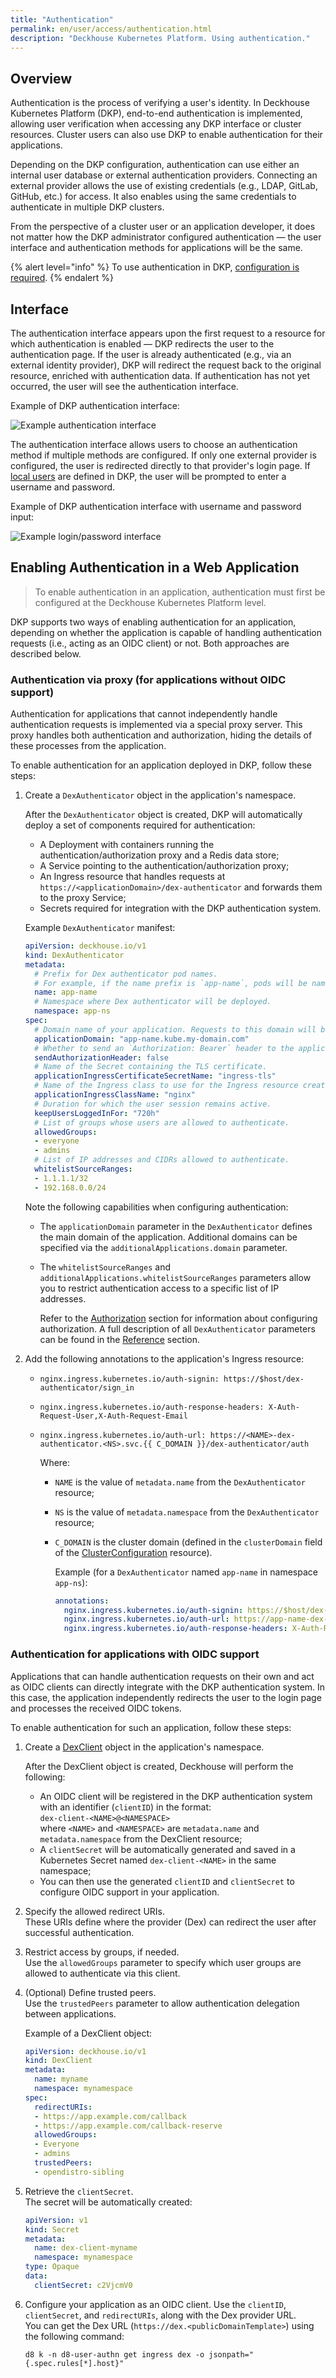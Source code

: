 ```yaml
---
title: "Authentication"
permalink: en/user/access/authentication.html
description: "Deckhouse Kubernetes Platform. Using authentication."
---
```


## Overview

Authentication is the process of verifying a user's identity. In Deckhouse Kubernetes Platform (DKP), end-to-end authentication is implemented, allowing user verification when accessing any DKP interface or cluster resources. Cluster users can also use DKP to enable authentication for their applications.

Depending on the DKP configuration, authentication can use either an internal user database or external authentication providers. Connecting an external provider allows the use of existing credentials (e.g., LDAP, GitLab, GitHub, etc.) for access. It also enables using the same credentials to authenticate in multiple DKP clusters.

From the perspective of a cluster user or an application developer, it does not matter how the DKP administrator configured authentication — the user interface and authentication methods for applications will be the same.

{% alert level="info" %}
To use authentication in DKP, [configuration is required](../../admin/configuration/access/authentication/).
{% endalert %}

## Interface

The authentication interface appears upon the first request to a resource for which authentication is enabled — DKP redirects the user to the authentication page. If the user is already authenticated (e.g., via an external identity provider), DKP will redirect the request back to the original resource, enriched with authentication data. If authentication has not yet occurred, the user will see the authentication interface.

Example of DKP authentication interface:

![Example authentication interface](../../images/user/access/authentication/web-auth-example.png)

The authentication interface allows users to choose an authentication method if multiple methods are configured. If only one external provider is configured, the user is redirected directly to that provider's login page. If [local users](../../admin/configuration/access/authentication.html#local-authentication) are defined in DKP, the user will be prompted to enter a username and password.

Example of DKP authentication interface with username and password input:

![Example login/password interface](../../images/user/access/authentication/web-auth-example2.png)

## Enabling Authentication in a Web Application

> To enable authentication in an application, authentication must first be configured at the Deckhouse Kubernetes Platform level.

DKP supports two ways of enabling authentication for an application, depending on whether the application is capable of handling authentication requests (i.e., acting as an OIDC client) or not. Both approaches are described below.

### Authentication via proxy (for applications without OIDC support)

Authentication for applications that cannot independently handle authentication requests is implemented via a special proxy server. This proxy handles both authentication and authorization, hiding the details of these processes from the application.

To enable authentication for an application deployed in DKP, follow these steps:

1. Create a `DexAuthenticator` object in the application's namespace.

   After the `DexAuthenticator` object is created, DKP will automatically deploy a set of components required for authentication:

   - A Deployment with containers running the authentication/authorization proxy and a Redis data store;
   - A Service pointing to the authentication/authorization proxy;
   - An Ingress resource that handles requests at `https://<applicationDomain>/dex-authenticator` and forwards them to the proxy Service;
   - Secrets required for integration with the DKP authentication system.

   Example `DexAuthenticator` manifest:

   ```yaml
   apiVersion: deckhouse.io/v1
   kind: DexAuthenticator
   metadata:
     # Prefix for Dex authenticator pod names.
     # For example, if the name prefix is `app-name`, pods will be named like `app-name-dex-authenticator-7f698684c8-c5cjg`.
     name: app-name
     # Namespace where Dex authenticator will be deployed.
     namespace: app-ns
   spec:
     # Domain name of your application. Requests to this domain will be redirected to Dex for authentication.
     applicationDomain: "app-name.kube.my-domain.com"
     # Whether to send an `Authorization: Bearer` header to the application. Useful with NGINX's auth_request.
     sendAuthorizationHeader: false
     # Name of the Secret containing the TLS certificate.
     applicationIngressCertificateSecretName: "ingress-tls"
     # Name of the Ingress class to use for the Ingress resource created for the Dex authenticator.
     applicationIngressClassName: "nginx"
     # Duration for which the user session remains active.
     keepUsersLoggedInFor: "720h"
     # List of groups whose users are allowed to authenticate.
     allowedGroups:
     - everyone
     - admins
     # List of IP addresses and CIDRs allowed to authenticate.
     whitelistSourceRanges:
     - 1.1.1.1/32
     - 192.168.0.0/24
   ```

   Note the following capabilities when configuring authentication:

   - The `applicationDomain` parameter in the `DexAuthenticator` defines the main domain of the application. Additional domains can be specified via the `additionalApplications.domain` parameter.
   - The `whitelistSourceRanges` and `additionalApplications.whitelistSourceRanges` parameters allow you to restrict authentication access to a specific list of IP addresses.

     Refer to the [Authorization](./admin/configuration/access/authorization/) section for information about configuring authorization. A full description of all `DexAuthenticator` parameters can be found in the [Reference](modules/user-authn/configuration.html) section.

1. Add the following annotations to the application's Ingress resource:

   - `nginx.ingress.kubernetes.io/auth-signin: https://$host/dex-authenticator/sign_in`
   - `nginx.ingress.kubernetes.io/auth-response-headers: X-Auth-Request-User,X-Auth-Request-Email`
   - `nginx.ingress.kubernetes.io/auth-url: https://<NAME>-dex-authenticator.<NS>.svc.{{ C_DOMAIN }}/dex-authenticator/auth`

     Where:

     - `NAME` is the value of `metadata.name` from the `DexAuthenticator` resource;
     - `NS` is the value of `metadata.namespace` from the `DexAuthenticator` resource;
     - `C_DOMAIN` is the cluster domain (defined in the `clusterDomain` field of the [ClusterConfiguration](/products/kubernetes-platform/documentation/v1/reference/api/cr.html#clusterconfiguration-clusterdomain) resource).

        Example (for a `DexAuthenticator` named `app-name` in namespace `app-ns`):

        ```yaml
        annotations:
          nginx.ingress.kubernetes.io/auth-signin: https://$host/dex-authenticator/sign_in
          nginx.ingress.kubernetes.io/auth-url: https://app-name-dex-authenticator.app-ns.svc.cluster.local/dex-authenticator/auth
          nginx.ingress.kubernetes.io/auth-response-headers: X-Auth-Request-User,X-Auth-Request-Email
        ```

### Authentication for applications with OIDC support

Applications that can handle authentication requests on their own and act as OIDC clients can directly integrate with the DKP authentication system. In this case, the application independently redirects the user to the login page and processes the received OIDC tokens.

To enable authentication for such an application, follow these steps:

1. Create a [DexClient](https://deckhouse.io/documentation/v1/modules/user-authn/cr.html#dexclient) object in the application's namespace.

   After the DexClient object is created, Deckhouse will perform the following:

   - An OIDC client will be registered in the DKP authentication system with an identifier (`clientID`) in the format:  
     `dex-client-<NAME>@<NAMESPACE>`  
     where `<NAME>` and `<NAMESPACE>` are `metadata.name` and `metadata.namespace` from the DexClient resource;
   - A `clientSecret` will be automatically generated and saved in a Kubernetes Secret named `dex-client-<NAME>` in the same namespace;
   - You can then use the generated `clientID` and `clientSecret` to configure OIDC support in your application.

1. Specify the allowed redirect URIs.  
   These URIs define where the provider (Dex) can redirect the user after successful authentication.

1. Restrict access by groups, if needed.  
   Use the `allowedGroups` parameter to specify which user groups are allowed to authenticate via this client.

1. (Optional) Define trusted peers.  
   Use the `trustedPeers` parameter to allow authentication delegation between applications.

   Example of a DexClient object:

   ```yaml
   apiVersion: deckhouse.io/v1
   kind: DexClient
   metadata:
     name: myname
     namespace: mynamespace
   spec:
     redirectURIs:
     - https://app.example.com/callback
     - https://app.example.com/callback-reserve
     allowedGroups:
     - Everyone
     - admins
     trustedPeers:
     - opendistro-sibling
   ```

1. Retrieve the `clientSecret`.  
   The secret will be automatically created:

   ```yaml
   apiVersion: v1
   kind: Secret
   metadata:
     name: dex-client-myname
     namespace: mynamespace
   type: Opaque
   data:
     clientSecret: c2VjcmV0
   ```

1. Configure your application as an OIDC client.
   Use the `clientID`, `clientSecret`, and `redirectURIs`, along with the Dex provider URL.  
   You can get the Dex URL (`https://dex.<publicDomainTemplate>`) using the following command:

   ```console
   d8 k -n d8-user-authn get ingress dex -o jsonpath="{.spec.rules[*].host}"
   ```
